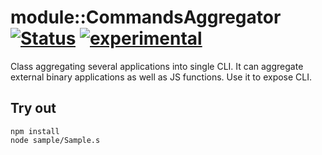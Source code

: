 
# module::CommandsAggregator [![Status](https://github.com/Wandalen/wCommandsAggregator/workflows/Publish/badge.svg)](https://github.com/Wandalen/wCommandsAggregator/actions?query=workflow%3APublish) [![experimental](https://img.shields.io/badge/stability-experimental-orange.svg)](https://github.com/emersion/stability-badges#experimental)

Class aggregating several applications into single CLI. It can aggregate external binary applications as well as JS functions. Use it to expose CLI.

## Try out
```
npm install
node sample/Sample.s
```





















































































